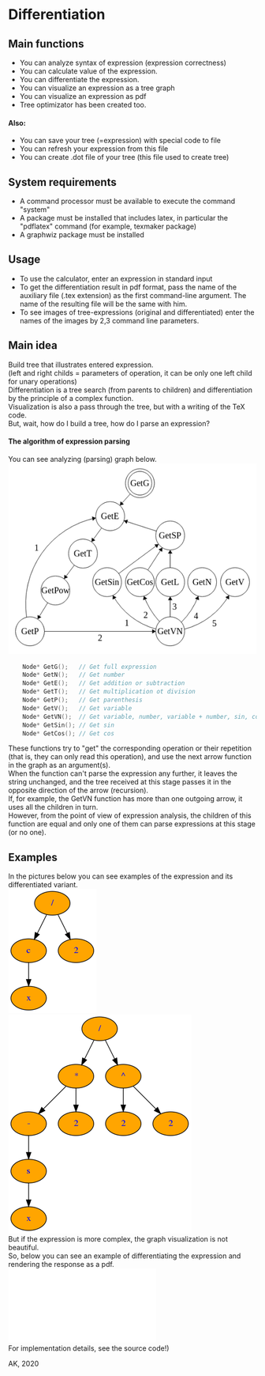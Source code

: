# Differentiation
## Main functions
+ You can analyze syntax of expression (expression correctness)
+ You can calculate value of the expression.
+ You can differentiate the expression.
+ You can visualize an expression as a tree graph
+ You can visualize an expression as pdf
+ Tree optimizator has been created too.

#### Also:
+ You can save your tree (=expression) with special code to file
+ You can refresh your expression from this file
+ You can create .dot file of your tree (this file used to create tree)

## System requirements
+ A command processor must be available to execute the command "system"
+ A package must be installed that includes latex, in particular the "pdflatex" command (for example, texmaker package)
+ A graphwiz package must be installed

## Usage
+ To use the calculator, enter an expression in standard input
+ To get the differentiation result in pdf format, pass the name of the auxiliary file (.tex extension) as the first command-line argument. The name of the resulting file will be the same with him.
+ To see images of tree-expressions (original and differentiated) enter the names of the images by 2,3 command line parameters.

## Main idea
Build tree that illustrates entered expression.  
(left and right childs = parameters of operation, it can be only one left child for unary operations)  
Differentiation is a tree search (from parents to children) and differentiation by the principle of a complex function.  
Visualization is also a pass through the tree, but with a writing of the TeX code.  
But, wait, how do I build a tree, how do I parse an expression?  
#### The algorithm of expression parsing
You can see analyzing (parsing) graph below.  
![Logo](AnalyzerGraph.png)  
```cpp
    Node* GetG();   // Get full expression
    Node* GetN();   // Get number
    Node* GetE();   // Get addition or subtraction
    Node* GetT();   // Get multiplication ot division
    Node* GetP();   // Get parenthesis
    Node* GetV();   // Get variable
    Node* GetVN();  // Get variable, number, variable + number, sin, cos, ln
    Node* GetSin(); // Get sin
    Node* GetCos(); // Get cos
```
These functions try to "get" the corresponding operation or their repetition (that is, they can only read this operation), and use the next arrow function in the graph as an argument(s).  
When the function can't parse the expression any further, it leaves the string unchanged, and the tree received at this stage passes it in the opposite direction of the arrow (recursion).  
If, for example, the GetVN function has more than one outgoing arrow, it uses all the children in turn.  
However, from the point of view of expression analysis, the children of this function are equal and only one of them can parse expressions at this stage (or no one).
## Examples  
In the pictures below you can see examples of the expression and its differentiated variant.  
![Logo](examples/tree.png)
![Logo](examples/temp.png)  
But if the expression is more complex, the graph visualization is not beautiful.  
So, below you can see an example of differentiating the expression and rendering the response as a pdf.  
![Logo](examples/Differ.pdf)  
For implementation details, see the source code!)  
  
AK, 2020

